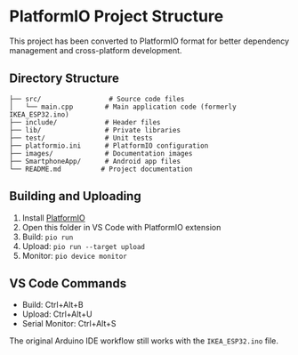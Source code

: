 # PlatformIO Project Structure

This project has been converted to PlatformIO format for better dependency management and cross-platform development.

## Directory Structure

```
├── src/                 # Source code files
│   └── main.cpp        # Main application code (formerly IKEA_ESP32.ino)
├── include/            # Header files
├── lib/                # Private libraries
├── test/               # Unit tests
├── platformio.ini      # PlatformIO configuration
├── images/             # Documentation images
├── SmartphoneApp/      # Android app files
└── README.md          # Project documentation
```

## Building and Uploading

1. Install [PlatformIO](https://platformio.org/install)
2. Open this folder in VS Code with PlatformIO extension
3. Build: `pio run`
4. Upload: `pio run --target upload`
5. Monitor: `pio device monitor`

## VS Code Commands

- Build: Ctrl+Alt+B
- Upload: Ctrl+Alt+U
- Serial Monitor: Ctrl+Alt+S

The original Arduino IDE workflow still works with the `IKEA_ESP32.ino` file.